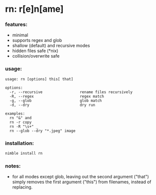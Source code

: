 # rn: r[e]n[ame]


### features:
+ minimal
+ supports regex and glob
+ shallow (default) and recursive modes
+ hidden files safe (*nix)
+ collision/overwrite safe


### usage:
```
usage: rn [options] this[ that]

options:
  -r, --recursive                 rename files recursively
  -R, --regex                     regex match
  -g, --glob                      glob match
  -d, --dry                       dry run

examples:
  rn "&" and
  rn -r copy
  rn -R "\s+" _
  rn --glob --dry "*.jpeg" image
```


### installation:
```bash
nimble install rn
```


### notes:
+ for all modes except glob, leaving out the second argument ("that") simply removes the first argument ("this") from filenames, instead of replacing.
